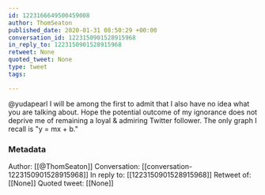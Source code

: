 ```yaml
---
id: 1223166649500459008
author: ThomSeaton
published_date: 2020-01-31 08:50:29 +00:00
conversation_id: 1223150901528915968
in_reply_to: 1223150901528915968
retweet: None
quoted_tweet: None
type: tweet
tags:

---
```


@yudapearl I will be among the first to admit that I also have no idea what you are talking about.  Hope  the potential outcome of my ignorance does not deprive me of remaining a loyal &amp; admiring Twitter follower. The only graph I recall is "y = mx + b."

### Metadata

Author: [[@ThomSeaton]]
Conversation: [[conversation-1223150901528915968]]
In reply to: [[1223150901528915968]]
Retweet of: [[None]]
Quoted tweet: [[None]]

